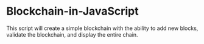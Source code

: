 # Blockchain-in-JavaScript
This script will create a simple blockchain with the ability to add new blocks, validate the blockchain, and display the entire chain.
